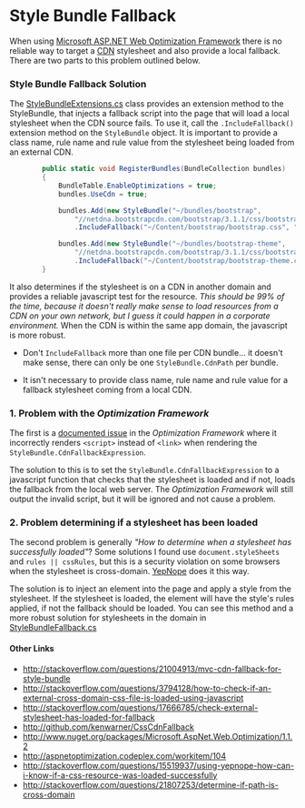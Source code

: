Style Bundle Fallback
===================

When using [Microsoft ASP.NET Web Optimization Framework](http://www.nuget.org/packages/Microsoft.AspNet.Web.Optimization/1.1.2) there is no reliable way to target a [CDN](http://en.wikipedia.org/wiki/Content_delivery_network) stylesheet and also provide a local fallback. There are two parts to this problem outlined below. 

### Style Bundle Fallback Solution
The [StyleBundleExtensions.cs](http://github.com/EmberConsultingGroup/StyleBundleFallback/blob/master/Website/App_Start/StyleBundleExtensions.cs) class provides an extension method to the StyleBundle, that injects a fallback script into the page that will load a local stylesheet when the CDN source fails. To use it, call the `.IncludeFallback()` extension method on the `StyleBundle` object. It is important to provide a class name, rule name and rule value from the stylesheet being loaded from an external CDN.

```c#
        public static void RegisterBundles(BundleCollection bundles)
        {
            BundleTable.EnableOptimizations = true;
            bundles.UseCdn = true;

            bundles.Add(new StyleBundle("~/bundles/bootstrap",
                "//netdna.bootstrapcdn.com/bootstrap/3.1.1/css/bootstrap.min.css")
                .IncludeFallback("~/Content/bootstrap/bootstrap.css", "sr-only", "width", "1px"));

            bundles.Add(new StyleBundle("~/bundles/bootstrap-theme",
                "//netdna.bootstrapcdn.com/bootstrap/3.1.1/css/bootstrap-theme.min.css")
                .IncludeFallback("~/Content/bootstrap/bootstrap-theme.css", "well", "border-color", "#dcdcdc"));
        }
```

It also determines if the stylesheet is on a CDN in another domain and provides a reliable javascript test for the resource. *This should be 99% of the time, because it doesn't really make sense to load resources from a CDN on your own network, but I guess it could happen in a corporate environment.* When the CDN is within the same app domain, the javascript is more robust.

* Don't `IncludeFallback` more than one file per CDN bundle... it doesn't make sense, there can only be one `StyleBundle.CdnPath` per bundle.

* It isn't necessary to provide class name, rule name and rule value for a fallback stylesheet coming from a local CDN.

### 1. Problem with the *Optimization Framework*

The first is a [documented issue](http://aspnetoptimization.codeplex.com/workitem/104) in the *Optimization Framework* where it incorrectly renders `<script>` instead of `<link>` when rendering the `StyleBundle.CdnFallbackExpression`.

The solution to this is to set the `StyleBundle.CdnFallbackExpression` to a javascript function that checks that the stylesheet is loaded and if not, loads the fallback from the local web server. The *Optimization Framework* will still output the invalid script, but it will be ignored and not cause a problem.

### 2. Problem determining if a stylesheet has been loaded

The second problem is generally *"How to determine when a stylesheet has successfully loaded"*? Some solutions I found use `document.styleSheets` and `rules || cssRules`, but this is a security violation on some browsers when the stylesheet is cross-domain. [YepNope](http://github.com/SlexAxton/yepnope.js/blob/master/plugins/yepnope.css.js) does it this way.

The solution is to inject an element into the page and apply a style from the stylesheet. If the stylesheet is loaded, the element will have the style's rules applied, if not the fallback should be loaded. You can see this method and a more robust solution for stylesheets in the domain in [StyleBundleFallback.cs](http://github.com/EmberConsultingGroup/StyleBundleFallback/blob/master/Website/App_Start/StyleBundleExtensions.cs)


#### Other Links

* http://stackoverflow.com/questions/21004913/mvc-cdn-fallback-for-style-bundle
* http://stackoverflow.com/questions/3794128/how-to-check-if-an-external-cross-domain-css-file-is-loaded-using-javascript
* http://stackoverflow.com/questions/17666785/check-external-stylesheet-has-loaded-for-fallback
* http://github.com/kenwarner/CssCdnFallback
* http://www.nuget.org/packages/Microsoft.AspNet.Web.Optimization/1.1.2
* http://aspnetoptimization.codeplex.com/workitem/104
* http://stackoverflow.com/questions/15519937/using-yepnope-how-can-i-know-if-a-css-resource-was-loaded-successfully
* http://stackoverflow.com/questions/21807253/determine-if-path-is-cross-domain

